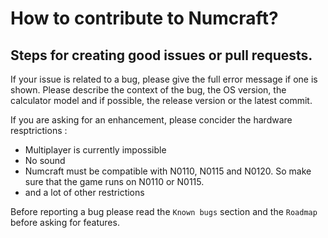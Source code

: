 # How to contribute to Numcraft?
## Steps for creating good issues or pull requests.
If your issue is related to a bug, please give the full error message if one is shown. Please describe the context of the bug, the OS version, the calculator model and if possible, the release version or the latest commit.

If you are asking for an enhancement, please concider the hardware resptrictions :
- Multiplayer is currently impossible
- No sound
- Numcraft must be compatible with N0110, N0115 and N0120. So make sure that the game runs on N0110 or N0115.
- and a lot of other restrictions

Before reporting a bug please read the `Known bugs` section and the `Roadmap` before asking for features.
